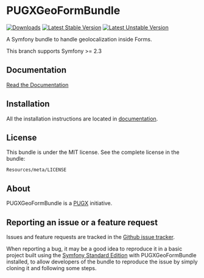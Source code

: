 PUGXGeoFormBundle
=============

[![Downloads](https://poser.pugx.org/pugx/geo-form-bundle/d/total.png)](https://packagist.org/packages/pugx/geo-form-bundle)
[![Latest Stable Version](https://poser.pugx.org/pugx/geo-form-bundle/version.png)](https://packagist.org/packages/pugx/geo-form-bundle)
[![Latest Unstable Version](https://poser.pugx.org/pugx/geo-form-bundle/v/unstable.png)](https://packagist.org/packages/pugx/geo-form-bundle)

A Symfony bundle to handle geolocalization inside Forms.

This branch supports Symfony >= 2.3

Documentation
-------------

[Read the Documentation](https://github.com/PUGX/PUGXGeoFormBundle/blob/master/Resources/doc/index.md)

Installation
------------

All the installation instructions are located in [documentation](https://github.com/PUGX/PUGXGeoFormBundle/blob/master/Resources/doc/index.md).

License
-------

This bundle is under the MIT license. See the complete license in the bundle:

    Resources/meta/LICENSE

About
-----

PUGXGeoFormBundle is a [PUGX](https://github.com/PUGX) initiative.


Reporting an issue or a feature request
---------------------------------------

Issues and feature requests are tracked in the [Github issue tracker](https://github.com/PUGX/PUGXGeoFormBundle/issues).

When reporting a bug, it may be a good idea to reproduce it in a basic project
built using the [Symfony Standard Edition](https://github.com/symfony/symfony-standard)
with PUGXGeoFormBundle installed, to allow developers of the bundle to reproduce the issue by simply cloning it
and following some steps.
